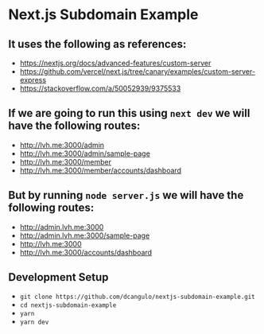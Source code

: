 # Next.js Subdomain Example

## It uses the following as references:
* https://nextjs.org/docs/advanced-features/custom-server
* https://github.com/vercel/next.js/tree/canary/examples/custom-server-express
* https://stackoverflow.com/a/50052939/9375533

## If we are going to run this using `next dev` we will have the following routes:
* http://lvh.me:3000/admin
* http://lvh.me:3000/admin/sample-page
* http://lvh.me:3000/member
* http://lvh.me:3000/member/accounts/dashboard

## But by running `node server.js` we will have the following routes:
* http://admin.lvh.me:3000
* http://admin.lvh.me:3000/sample-page
* http://lvh.me:3000
* http://lvh.me:3000/accounts/dashboard

## Development Setup
* `git clone https://github.com/dcangulo/nextjs-subdomain-example.git`
* `cd nextjs-subdomain-example`
* `yarn`
* `yarn dev`
